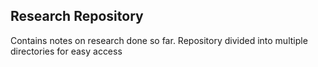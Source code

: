 ## Research Repository
Contains notes on research done so far.
Repository divided into multiple directories for easy access